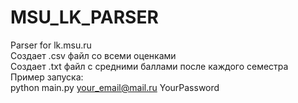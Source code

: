 # MSU_LK_PARSER
Parser for lk.msu.ru  
Создает .csv файл со всеми оценками  
Создает .txt файл с средними баллами после каждого семестра  
Пример запуска:  
python main.py your_email@mail.ru YourPassword
